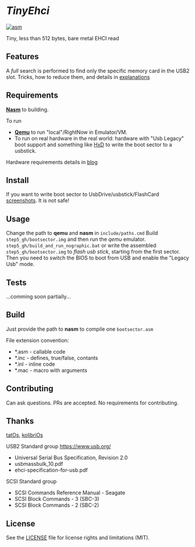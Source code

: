 # _TinyEhci_
[![asm](https://img.shields.io/badge/asm-x86-blue?logo=intel)](
https://en.wikipedia.org/wiki/Assembly_language
)

Tiny, less than 512 bytes, bare metal EHCI read

## Features
A *full* search is performed to find only the specific memory card in the USB2 slot.
Tricks, how to reduce them, and details in [explanations](https://alex0vsky.github.io/posts/TinyEhci/#explanation)

## Requirements
[__Nasm__](https://github.com/netwide-assembler/nasm) to building.

To run
- [__Qemu__](https://github.com/qemu) to run "local"/RightNow in Emulator/VM.
- To run on real hardware in the real world: hardware with "Usb Legacy" boot support and something like [HxD](https://en.wikipedia.org/wiki/HxD) to write the boot sector to a usbstick.

Hardware requirements details in [blog](https://alex0vsky.github.io/posts/TinyEhci/#requirements)

## Install
If you want to write boot sector to UsbDrive/usbstick/FlashCard [screenshots](https://alex0vsky.github.io/posts/TinyEhci/#write-bootsector-in-usbstick). It is not safe!

## Usage
Change the path to __qemu__ and __nasm__ in `include/paths.cmd`
Build `step5_gh/bootsector.img` and then run the *qemu* emulator.
`step5_gh/build_and_run_nographic.bat`
or write the assembled `step5_gh/bootsector.img` to *flash usb stick*, starting from the first sector.
Then you need to switch the BIOS to boot from USB and enable the "Legacy Usb" mode.

## Tests
...comming soon partially...

## Build
Just provide the path to __nasm__ to compile one `bootsector.asm`

File extension convention:
- *.asm - callable code
- *.inc - defines, true/false, contants
- *.inl - inline code
- *.mac - macro with arguments

## Contributing
Can ask questions. PRs are accepted. No requirements for contributing.

## Thanks
[tatOs](https://github.com/tatimmer/tatOS), [kolibriOs](https://github.com/KolibriOS)

USB2 Standard group https://www.usb.org/
- Universal Serial Bus Specification, Revision 2.0
- usbmassbulk_10.pdf
- ehci-specification-for-usb.pdf

SCSI Standard group
- SCSI Commands Reference Manual - Seagate
- SCSI Block Commands - 3 (SBC-3)
- SCSI Block Commands - 2 (SBC-2)

## License
See the [LICENSE](https://github.com/Alex0vSky/TinyEhci/blob/main/LICENSE) file for license rights and limitations (MIT).
